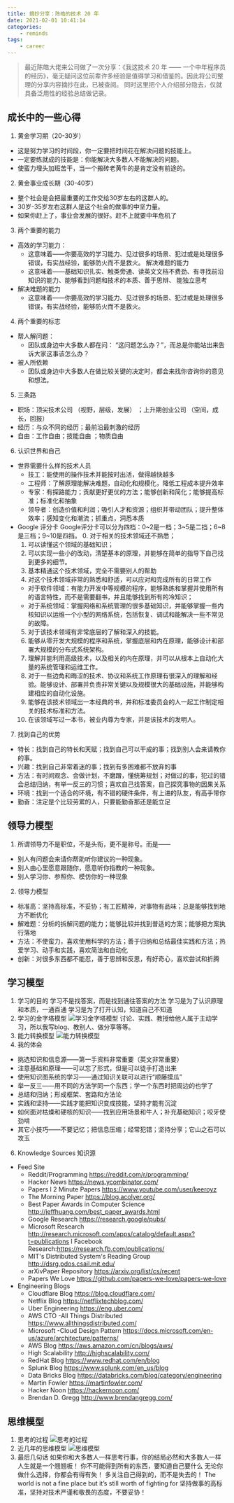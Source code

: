 ```yaml
---
title: 摘抄分享：陈皓的技术 20 年
date: 2021-02-01 10:41:14
categories:
    - reminds
tags:
    - career
---
```


> 最近陈皓大佬来公司做了一次分享：《我这技术 20 年 —— 一个中年程序员的经历》，毫无疑问这位前辈许多经验是值得学习和借鉴的。因此将公司整理的分享内容摘抄在此，已被查阅。
> 同时这里把个人介绍部分隐去，仅就具备泛用性的经验总结做记录。

<!-- more -->

## 成长中的一些心得
1. 黄金学习期（20-30岁）
  - 这是努力学习的时间段，你一定要把时间花在解决问题的技能上。 
  - 一定要练就成的技能是：你能解决大多数人不能解决的问题。 
  - 使蛮力埋头加班苦干，当一个搬砖老黄牛的是肯定没有前途的。 
2. 黄金事业成长期（30-40岁）
  - 整个社会是会把最重要的工作交给30岁左右的这群人的。 
  - 30岁-35岁左右这群人是这个社会的做事的中坚力量。 
  - 如果你赶上了，事业会发展的很好。赶不上就要中年危机了 
3. 两个重要的能力
  - 高效的学习能力：
    - 这意味着——你要高效的学习能力、见过很多的场景、犯过或是处理很多错误，有实战经验，能够防火而不是救火。 解决难题的能力 
    - 这意味着——基础知识扎实、触类旁通、读英文文档不费劲、有寻找前沿知识的能力、能够看到问题和技术的本质、善于思辩、 能独立思考
  - 解决难题的能力
    - 这意味着——你要高效的学习能力、见过很多的场景、犯过或是处理很多错误，有实战经验，能够防火而不是救火。 
4. 两个重要的标志 
  - 帮人解问题：
    - 团队或身边中大多数人都在问： “这问题怎么办？”，而总是你能站出来告诉大家这事该怎么办？ 
  - 被人所依赖 
    - 团队或身边中大多数人在做比较关键的决定时，都会来找你咨询你的意见和想法。 
5. 三条路
  - 职场：顶尖技术公司 （视野，层级，发展） ；上升期创业公司 （空间，成长，回报） 
  - 经历：与众不同的经历；最前沿最刺激的经历
  - 自由：工作自由；技能自由 ；物质自由
6. 认识世界和自己
  - 世界需要什么样的技术人员 
    - 技工：能使用的操作技术并能按时出活，做得越快越多
    - 工程师：了解原理能解决难题，自动化和规模化，降低工程成本提升效率 
    - 专家：有探路能力；贡献更好更优的方法；能够创新和简化；能够提高标准；标准化和抽象
    - 领导者：创造价值和利润；吸引人才和资源；组织并带动团队；提升整体效率；感知变化和潮流；抓重点，洞悉本质
  - Google 评分卡
  Google评分卡可以分为四档：0~2是一档；3~5是二挡；6~8是三档；9~10是四挡。
    0. 对于相关的技术领域还不熟悉；
    1. 可以读懂这个领域的基础知识；
    2. 可以实现一些小的改动，清楚基本的原理，并能够在简单的指导下自己找到更多的细节。
    3. 基本精通这个技术领域，完全不需要别人的帮助
    4. 对这个技术领域非常的熟悉和舒适，可以应对和完成所有的日常工作  
      - 对于软件领域：有能力开发中等规模的程序，能够熟练和掌握并使用所有的语言特性，而不是需要翻书，并且能够找到所有的冷知识；  
      - 对于系统领域：掌握网络和系统管理的很多基础知识，并能够掌握一些内核知识以运维一个小型的网络系统，包括恢复、调试和能解决一些不常见的故障。
    5. 对于该技术领域有非常底层的了解和深入的技能。
    6. 能够从零开发大规模的程序和系统，掌握底层和内在原理，能够设计和部署大规模的分布式系统架构。
    7. 理解并能利用高级技术，以及相关的内在原理，并可以从根本上自动化大量的系统管理和运维工作。
    8. 对于一些边角和晦涩的技术、协议和系统工作原理有很深入的理解和经验。能够设计、部署并负责非常关键以及规模很大的基础设施，并能够构建相应的自动化设施。
    9. 能够在该技术领域出一本经典的书，并和标准委员会的人一起工作制定相关的技术标准和方法。
    10. 在该领域写过一本书，被业内尊为专家，并是该技术的发明人。
7. 找到自己的优势
  - 特长：找到自己的特长和天赋；找到自己可以干成的事；找到别人会来请教你的事。
  - 兴趣：找到自己非常着迷的事；找到有多困难都不放弃的事
  - 方法：有时间观念、会做计划，不磨蹭，懂统筹规划；对做过的事，犯过的错会总结归纳，有举一反三的习惯；喜欢自己找答案，自己探究事物的因果关系
  - 环境：找到一个适合的环境，有不错的硬件条件，有上进的队友，有高手带你
  - 勤奋：注定是个比较劳累的人，只要能勤奋那还是能立足

## 领导力模型
1. 所谓领导力不是职位，不是头衔，更不是称号。而是—— 
  - 别人有问题会来请你帮助听你建议的一种现象。 
  - 别人由心里愿意跟随你，愿意听你指教的一种现象。 
  - 别人学习你、参照你、模仿你的一种现象
2. 领导力模型 
  - 标准高：坚持高标准，不妥协；有工匠精神，对事物有品味；总是能够找到地方不断优化 
  - 解难题：分析的拆解问题的能力；能够比较并找到普适的方案；能够把方案执行落地 
  - 方法：不使蛮力，喜欢使用科学的方法；善于归纳和总结最佳实践和方法；热爱学习、动手和实践，喜欢简法和自动化 
  - 创新：对很多东西都不能忍，善于思辨和反思，有好奇心，喜欢尝试和折腾

## 学习模型
1. 学习的目的
  学习不是找答案，而是找到通往答案的方法
  学习是为了认识原理和本质，一通百通
  学习是为了打开认知，知道自己不知道
2. 学习的金字塔模型
  ![学习金字塔模型](/images/learning-pyramid.png)
  讨论、实践、教授给他人属于主动学习，所以我写blog、教别人、做分享等等。
3. 能力转换模型
  ![能力转换模型](/images/capability-transform-model.png)
4. 我的体会
  - 挑选知识和信息源——第一手资料非常重要（英文非常重要） 
  - 注意基础和原理——可以忘了形式，但是可以徒手打造出来 
  - 使用知识图系统的学习——通过知识关联可以进行“顺藤摸瓜” 
  - 举一反三——用不同的方法学同一个东西；学一个东西时把周边的也学了
  - 总结和归纳；形成框架、套路和方法论
  - 实践和坚持——实践才能把知识变成技能，坚持才能有沉淀
  - 如何面对枯燥和硬核的知识——找到应用场景和牛人；补充基础知识；咬牙使劲啃
  - 其它小技巧——不要记忆；把信息压缩；经常犯错；坚持分享；它山之石可以攻玉 
6. Knowledge Sources 知识源 
  - Feed Site
    - Reddit/Programming https://reddit.com/r/programming/ 
    - Hacker News https://news.ycombinator.com/ 
    - Papers l 2 Minute Papers https://www.youtube.com/user/keeroyz
    - The Morning Paper https://blog.acolyer.org/ 
    - Best Paper Awards in Computer Science http://jeffhuang.com/best_paper_awards.html
    - Google Research https://research.google/pubs/ 
    - Microsoft Research http://research.microsoft.com/apps/catalog/default.aspx?t=publications l Facebook Research:https://research.fb.com/publications/ 
    - MIT's Distributed System's Reading Group http://dsrg.pdos.csail.mit.edu/ 
    - arXivPaper Repository https://arxiv.org/list/cs/recent
    - Papers We Love https://github.com/papers-we-love/papers-we-love
  - Engineering Blogs
    - Cloudflare Blog https://blog.cloudflare.com/
    - Netflix Blog https://netflixtechblog.com/
    - Uber Engineering https://eng.uber.com/
    - AWS CTO -All Things Distributed https://www.allthingsdistributed.com/
    - Microsoft -Cloud Design Pattern https://docs.microsoft.com/en-us/azure/architecture/patterns/
    - AWS Blog https://aws.amazon.com/cn/blogs/aws/ 
    - High Scalability http://highscalability.com/ 
    - RedHat Blog https://www.redhat.com/en/blog 
    - Splunk Blog https://www.splunk.com/en_us/blog 
    - Data Bricks Blog https://databricks.com/blog/category/engineering
    - Martin Fowler https://martinfowler.com/ 
    - Hacker Noon https://hackernoon.com/ 
    - Brendan D. Gregg http://www.brendangregg.com/
## 思维模型
1. 思考的过程 
  ![思考的过程](/images/procedure-of-thinking.png)
2. 近几年的思维模型 
  ![思维模型](/images/thinking-model-nowadays.png)
3. 最后几句话
  如果你和大多数人一样思考行事，你的结局必然和大多数人一样
  人生就是一个翘翘板！ 你不可能得到所有的东西，要知道自己要什么 
  无论你做什么选择，你都会有得有失！ 多关注自己得到的，而不是失去的！
  The world is not a fine place but it’s still worth of fighting for 
  坚持做事的高标准，坚持对技术严谨和敬畏的态度，不要妥协！
